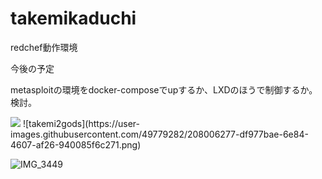 # takemikaduchi



redchef動作環境


今後の予定

metasploitの環境をdocker-composeでupするか、LXDのほうで制御するか。検討。

<img src="[***画像のURL***](https://user-images.githubusercontent.com/49779282/208006277-df977bae-6e84-4607-af26-940085f6c271.png)" width="">
![takemi2gods](https://user-images.githubusercontent.com/49779282/208006277-df977bae-6e84-4607-af26-940085f6c271.png)



![IMG_3449](https://user-images.githubusercontent.com/49779282/208006077-37289536-3148-48ee-9594-8a8dc29feae3.jpg)
